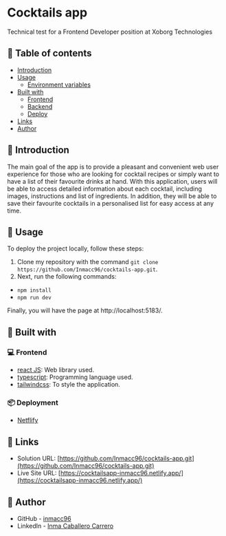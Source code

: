 # Cocktails app
Technical test for a Frontend Developer position at Xoborg Technologies
## :pushpin: Table of contents

- [Introduction](#rocket-introduction)
- [Usage](#wrench-usage)
  - [Environment variables](#pagefacingup-environment-variables)
- [Built with](#hammer-built-with)
  - [Frontend](#computer-frontend)
  - [Backend](#gear-backend)
  - [Deploy](#package-deployment)
- [Links](#link-links)
- [Author](#woman-author)

## :rocket: Introduction
The main goal of the app is to provide a pleasant and convenient web user experience for those who are looking for cocktail recipes or simply want to have a list of their favourite drinks at hand. With this application, users will be able to access detailed information about each cocktail, including images, instructions and list of ingredients. In addition, they will be able to save their favourite cocktails in a personalised list for easy access at any time.
## :wrench: Usage

To deploy the project locally, follow these steps:

1. Clone my repository with the command `git clone https://github.com/Inmacc96/cocktails-app.git`.
2. Next, run the following commands:

- `npm install`
- `npm run dev`

Finally, you will have the page at http://localhost:5183/.


## :hammer: Built with

### :computer: Frontend

- [react JS](https://reactjs.org/): Web library used.
- [typescript](https://www.typescriptlang.org/): Programming language used.
- [tailwindcss](https://tailwindcss.com/): To style the application.

### :package: Deployment

- [Netflify](https://www.netlify.com/)

## :link: Links

- Solution URL: [https://github.com/Inmacc96/cocktails-app.git](https://github.com/Inmacc96/cocktails-app.git)
- Live Site URL: [https://cocktailsapp-inmacc96.netlify.app/](https://cocktailsapp-inmacc96.netlify.app/)

## :woman: Author

- GitHub - [inmacc96](https://github.com/Inmacc96)
- LinkedIn - [Inma Caballero Carrero](https://www.linkedin.com/in/inmacaballerocarrero/)
